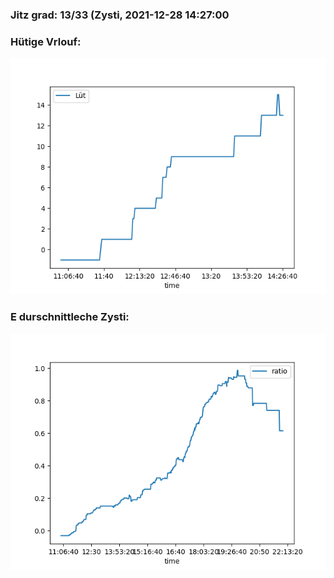 ### Jitz grad: 13/33 (Zysti, 2021-12-28 14:27:00

### Hütige Vrlouf:
![Graph](Today.png)

### E durschnittleche Zysti:
![Graph](Zysti.png)